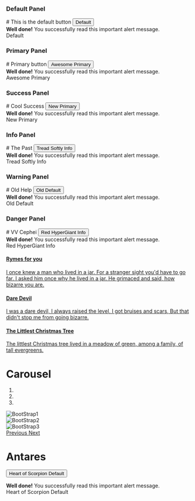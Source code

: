 <div class="row">
<div class="col-sm-4">
  <div class="panel panel-default">
    <div class="panel-heading">
      <h3 class="panel-title">Default Panel</h3>
    </div>
    <div class="panel-body">
      # This is the default button
      <button type="button" class="btn btn-lg btn-default">Default</button>
      <div class="alert alert-default" role="alert">
        <strong>Well done!</strong> You successfully read this important alert message.
      </div>
      <span class="label label-default">Default</span>
    </div>
  </div>
  <div class="panel panel-primary">
    <div class="panel-heading">
      <h3 class="panel-title">Primary Panel</h3>
    </div>
    <div class="panel-body">
      # Primary button
      <button type="button" class="btn btn-lg btn-primary">Awesome Primary</button>
      <div class="alert alert-primary" role="alert">
      <strong>Well done!</strong> You successfully read this important alert message.
    </div>
    <span class="label label-primary">Awesome Primary</span>
   </div>
 </div>
</div><!-- /.col-sm-4 -->
<div class="col-sm-4">
  <div class="panel panel-success">
    <div class="panel-heading">
      <h3 class="panel-title">Success Panel</h3>
    </div>
    <div class="panel-body">
      # Cool Success
      <button type="button" class="btn btn-lg btn-success">New Primary</button>
      <div class="alert alert-success" role="alert">
      <strong>Well done!</strong> You successfully read this important alert message.
    </div>
    <span class="label label-success">New Primary</span>
    </div>
  </div>
  <div class="panel panel-info">
    <div class="panel-heading">
      <h3 class="panel-title">Info Panel</h3>
    </div>
    <div class="panel-body">
      # The Past
      <button type="button" class="btn btn-lg btn-info">Tread Softly Info</button>
      <div class="alert alert-info" role="alert">
      <strong>Well done!</strong> You successfully read this important alert message.
    </div>
    <span class="label label-info">Tread Softly Info</span>
    </div>
  </div>
</div><!-- /.col-sm-4 -->
<div class="col-sm-4">
  <div class="panel panel-warning">
    <div class="panel-heading">
      <h3 class="panel-title">Warning Panel</h3>
    </div>
    <div class="panel-body">
      # Old Help
      <button type="button" class="btn btn-lg btn-warning">Old Default</button>
      <div class="alert alert-warning" role="alert">
      <strong>Well done!</strong> You successfully read this important alert message.
    </div>
    <span class="label label-warning">Old Default</span>
    </div>
  </div>
  <div class="panel panel-danger">
    <div class="panel-heading">
      <h3 class="panel-title">Danger Panel</h3>
    </div>
    <div class="panel-body">
      # VV Cephei
      <button type="button" class="btn btn-lg btn-danger">Red HyperGiant Info</button>
      <div class="alert alert-danger" role="alert">
      <strong>Well done!</strong> You successfully read this important alert message.
    </div>
    <span class="label label-danger">Red HyperGiant Info</span>
    </div>
  </div>
 </div><!-- /.col-sm-4 -->
</div>


<div class="list-group">
  <a href="#" class="list-group-item">
    <h4 class="list-group-item-heading">Rymes for you</h4>
    <p class="list-group-item-text">I once knew a man who lived in a jar.
For a stranger sight you'd have to go far.
I asked him once why he lived in a jar.
He grimaced and said, how bizarre you are.</p>
  </a>
  <a href="#" class="list-group-item">
    <h4 class="list-group-item-heading">Dare Devil</h4>
    <p class="list-group-item-text">I was a dare devil,
I always raised the level,
I got bruises and scars,
But that didn't stop me from going bizarre.</p>
  </a>
  <a href="#" class="list-group-item">
    <h4 class="list-group-item-heading">The Littlest Christmas Tree</h4>
    <p class="list-group-item-text">The littlest Christmas tree
lived in a meadow of green,
among a family,
of tall evergreens.</p>
  </a>
</div>


<div class="page-header">
  <h1>Carousel</h1>
</div>
<div id="carousel-example-generic" class="carousel slide" data-ride="carousel">
  <ol class="carousel-indicators">
    <li data-target="#carousel-example-generic" data-slide-to="0" class="active"></li>
    <li data-target="#carousel-example-generic" data-slide-to="1"></li>
    <li data-target="#carousel-example-generic" data-slide-to="2"></li>
  </ol>
  <div class="carousel-inner" role="listbox">
    <div class="item active">
      <img src="/images/BootStrap1.jpg" alt="BootStrap1">
    </div>
    <div class="item">
      <img src="/images/BootStrap2.png" alt="BootStrap2">
    </div>
    <div class="item">
      <img src="/images/BootStrap3.jpg" alt="BootStrap3">
    </div>
  </div>
  <a class="left carousel-control" href="#carousel-example-generic" role="button" data-slide="prev">
    <span class="glyphicon glyphicon-chevron-left" aria-hidden="true"></span>
    <span class="sr-only">Previous</span>
  </a>
  <a class="right carousel-control" href="#carousel-example-generic" role="button" data-slide="next">
    <span class="glyphicon glyphicon-chevron-right" aria-hidden="true"></span>
    <span class="sr-only">Next</span>
  </a>
</div>


# Antares

<button type="button" class="btn btn-lg btn-link">Heart of Scorpion Default</button>
<div class="alert alert-link" role="alert">
  <strong>Well done!</strong> You successfully read this important alert message.
</div>
<span class="label label-link">Heart of Scorpion Default</span>
